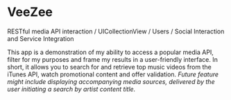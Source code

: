 # VeeZee
RESTful media API interaction / UICollectionView / Users / Social Interaction and Service Integration

This app is a demonstration of my ability to access a popular media API, filter for my purposes and frame my results in a user-friendly interface.  In short, it allows you to search for and retrieve top music videos from the iTunes API, watch promotional content and offer validation.  *Future feature might include displaying accompanying media sources, delivered by the user initiating a search by artist content title.*
